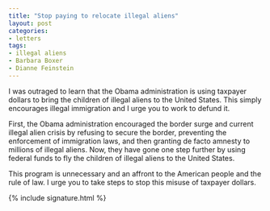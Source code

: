 ```yaml
---
title: "Stop paying to relocate illegal aliens"
layout: post
categories:
- letters
tags:
- illegal aliens
- Barbara Boxer
- Dianne Feinstein
---
```


I was outraged to learn that the Obama administration is using taxpayer dollars to bring the children of illegal aliens to the United States. This simply encourages illegal immigration and I urge you to work to defund it.

First, the Obama administration encouraged the border surge and current illegal alien crisis by refusing to secure the border, preventing the enforcement of immigration laws, and then granting de facto amnesty to millions of illegal aliens. Now, they have gone one step further by using federal funds to fly the children of illegal aliens to the United States.

This program is unnecessary and an affront to the American people and the rule of law. I urge you to take steps to stop this misuse of taxpayer dollars.

{% include signature.html %}
